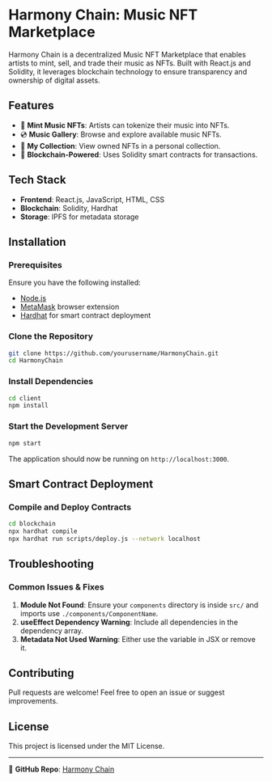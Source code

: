# Harmony Chain: Music NFT Marketplace

Harmony Chain is a decentralized Music NFT Marketplace that enables artists to mint, sell, and trade their music as NFTs. Built with React.js and Solidity, it leverages blockchain technology to ensure transparency and ownership of digital assets.

## Features
- 🎵 **Mint Music NFTs**: Artists can tokenize their music into NFTs.
- 💿 **Music Gallery**: Browse and explore available music NFTs.
- 🎸 **My Collection**: View owned NFTs in a personal collection.
- 🔗 **Blockchain-Powered**: Uses Solidity smart contracts for transactions.

## Tech Stack
- **Frontend**: React.js, JavaScript, HTML, CSS
- **Blockchain**: Solidity, Hardhat
- **Storage**: IPFS for metadata storage

## Installation
### Prerequisites
Ensure you have the following installed:
- [Node.js](https://nodejs.org/)
- [MetaMask](https://metamask.io/) browser extension
- [Hardhat](https://hardhat.org/) for smart contract deployment

### Clone the Repository
```sh
git clone https://github.com/yourusername/HarmonyChain.git
cd HarmonyChain
```

### Install Dependencies
```sh
cd client
npm install
```

### Start the Development Server
```sh
npm start
```
The application should now be running on `http://localhost:3000`.

## Smart Contract Deployment
### Compile and Deploy Contracts
```sh
cd blockchain
npx hardhat compile
npx hardhat run scripts/deploy.js --network localhost
```

## Troubleshooting
### Common Issues & Fixes
1. **Module Not Found**: Ensure your `components` directory is inside `src/` and imports use `./components/ComponentName`.
2. **useEffect Dependency Warning**: Include all dependencies in the dependency array.
3. **Metadata Not Used Warning**: Either use the variable in JSX or remove it.

## Contributing
Pull requests are welcome! Feel free to open an issue or suggest improvements.

## License
This project is licensed under the MIT License.

---
🔗 **GitHub Repo**: [Harmony Chain](https://github.com/idhritia/Harmony-Chain-Music-NFT-Marketplace)

